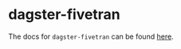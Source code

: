 # dagster-fivetran

The docs for `dagster-fivetran` can be found
[here](https://docs.dagster.io/api/python-api/libraries/dagster-fivetran).

